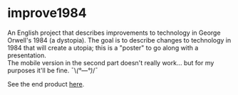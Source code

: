 # improve1984
An English project that describes improvements to technology in George Orwell's 1984 (a dystopia).
The goal is to describe changes to technology in 1984 that will create a utopia; this is a "poster" to go along with a presentation.
<br>
The mobile version in the second part doesn't really work... but for my purposes it'll be fine. ¯\\_(°—°)_/¯

See the end product <a target="_blank" href="https://alan-ma.github.io/improve1984">here</a>.
